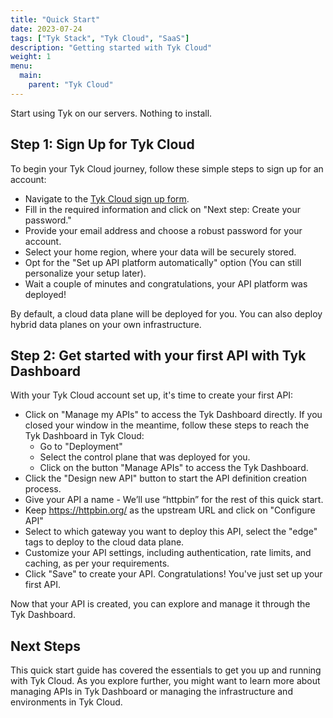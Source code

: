 ```yaml
---
title: "Quick Start"
date: 2023-07-24
tags: ["Tyk Stack", "Tyk Cloud", "SaaS"]
description: "Getting started with Tyk Cloud"
weight: 1
menu:
  main:
    parent: "Tyk Cloud"
---
```


Start using Tyk on our servers. Nothing to install. 

## Step 1: Sign Up for Tyk Cloud

To begin your Tyk Cloud journey, follow these simple steps to sign up for an account:

* Navigate to the [Tyk Cloud sign up form](https://tyk.io/sign-up/#cloud).
* Fill in the required information and click on "Next step: Create your password."
* Provide your email address and choose a robust password for your account.
* Select your home region, where your data will be securely stored.
* Opt for the "Set up API platform automatically" option (You can still personalize your setup later).
* Wait a couple of minutes and congratulations, your API platform was deployed!

By default, a cloud data plane will be deployed for you. You can also deploy hybrid data planes on your own infrastructure. 

## Step 2: Get started with your first API with Tyk Dashboard

With your Tyk Cloud account set up, it's time to create your first API:

* Click on "Manage my APIs" to access the Tyk Dashboard directly. If you closed your window in the meantime, follow these steps to reach the Tyk Dashboard in Tyk Cloud:
  * Go to "Deployment"
  * Select the control plane that was deployed for you.
  * Click on the button "Manage APIs" to access the Tyk Dashboard.
* Click the "Design new API" button to start the API definition creation process.
* Give your API a name - We’ll use “httpbin” for the rest of this quick start.
* Keep https://httpbin.org/ as the upstream URL and click on "Configure API"
* Select to which gateway you want to deploy this API, select the "edge" tags to deploy to the cloud data plane.
* Customize your API settings, including authentication, rate limits, and caching, as per your requirements.
* Click "Save" to create your API. Congratulations! You've just set up your first API.

Now that your API is created, you can explore and manage it through the Tyk Dashboard.

## Next Steps

This quick start guide has covered the essentials to get you up and running with Tyk Cloud. As you explore further, you might want to learn more about managing APIs in Tyk Dashboard or managing the infrastructure and environments in Tyk Cloud.

